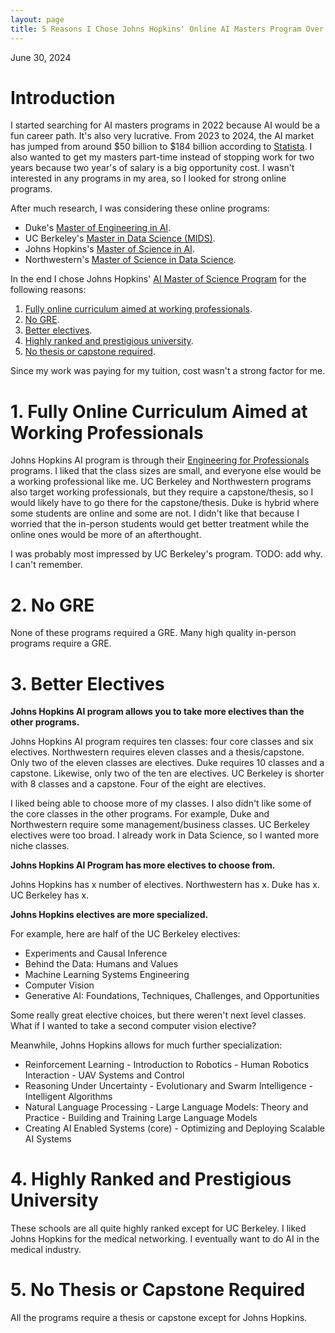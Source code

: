```yaml
---
layout: page
title: 5 Reasons I Chose Johns Hopkins' Online AI Masters Program Over Duke, UC Berkeley, and Northwestern's Programs
---
```


June 30, 2024

# Introduction

I started searching for AI masters programs in 2022 because AI would be a fun career path. It's also very lucrative. From 2023 to 2024, the AI market has jumped from around \$50 billion to \$184 billion according to [Statista](https://www.statista.com/forecasts/1474143/global-ai-market-size#:~:text=AI%20market%20size%20worldwide%20from,2030%20(in%20billion%20U.S.%20dollars)&text=The%20market%20for%20artificial%20intelligence,billion%20U.S.%20dollars%20in%202030.). I also wanted to get my masters part-time instead of stopping work for two years because two year's of salary is a big opportunity cost. I wasn't interested in any programs in my area, so I looked for strong online programs. 

After much research, I was considering these online programs:

* Duke's [Master of Engineering in AI](https://ai.meng.duke.edu/).
* UC Berkeley's [Master in Data Science (MIDS)](https://ischoolonline.berkeley.edu/data-science/).
* Johns Hopkins's [Master of Science in AI](https://ep.jhu.edu/programs/artificial-intelligence/).
* Northwestern's [Master of Science in Data Science](https://sps.northwestern.edu/masters/data-science/).

In the end I chose Johns Hopkins' [AI Master of Science Program](https://ep.jhu.edu/programs/artificial-intelligence/) for the following reasons:

1. [Fully online curriculum aimed at working professionals](#1).
2. [No GRE](#2).
3. [Better electives](#3).
4. [Highly ranked and prestigious university](#4).
5. [No thesis or capstone required](#5).

Since my work was paying for my tuition, cost wasn't a strong factor for me. 

# 1. Fully Online Curriculum Aimed at Working Professionals <a name="1"></a>

Johns Hopkins AI program is through their [Engineering for Professionals](https://ep.jhu.edu/) programs. I liked that the class sizes are small, and everyone else would be a working professional like me. UC Berkeley and Northwestern programs also target working professionals, but they require a capstone/thesis, so I would likely have to go there for the capstone/thesis. Duke is hybrid where some students are online and some are not. I didn't like that because I worried that the in-person students would get better treatment while the online ones would be more of an afterthought.

I was probably most impressed by UC Berkeley's program. TODO: add why. I can't remember.

# 2. No GRE <a name="2"></a>

None of these programs required a GRE. Many high quality in-person programs require a GRE. 

# 3. Better Electives <a name="3"></a>

**Johns Hopkins AI program allows you to take more electives than the other programs.**

Johns Hopkins AI program requires ten classes: four core classes and six electives. Northwestern requires eleven classes and a thesis/capstone. Only two of the eleven classes are electives. Duke requires 10 classes and a capstone. Likewise, only two of the ten are electives. UC Berkeley is shorter with 8 classes and a capstone. Four of the eight are electives. 

I liked being able to choose more of my classes. I also didn't like some of the core classes in the other programs. For example, Duke and Northwestern require some management/business classes. UC Berkeley electives were too broad. I already work in Data Science, so I wanted more niche classes.

**Johns Hopkins AI Program has more electives to choose from.** 

Johns Hopkins has x number of electives. 
Northwestern has x.
Duke has x.
UC Berkeley has x.

**Johns Hopkins electives are more specialized.**

For example, here are half of the UC Berkeley electives:

* Experiments and Causal Inference
* Behind the Data: Humans and Values
* Machine Learning Systems Engineering
* Computer Vision
* Generative AI: Foundations, Techniques, Challenges, and Opportunities

Some really great elective choices, but there weren't next level classes. What if I wanted to take a second computer vision elective? 

Meanwhile, Johns Hopkins allows for much further specialization:

* Reinforcement Learning - Introduction to Robotics - Human Robotics Interaction - UAV Systems and Control
* Reasoning Under Uncertainty - Evolutionary and Swarm Intelligence - Intelligent Algorithms
* Natural Language Processing - Large Language Models: Theory and Practice - Building and Training Large Language Models
* Creating AI Enabled Systems (core) - Optimizing and Deploying Scalable AI Systems
  
# 4. Highly Ranked and Prestigious University <a name="4"></a>

These schools are all quite highly ranked except for UC Berkeley. I liked Johns Hopkins for the medical networking. I eventually want to do AI in the medical industry. 

# 5. No Thesis or Capstone Required <a name="5"></a>

All the programs require a thesis or capstone except for Johns Hopkins. 
   
